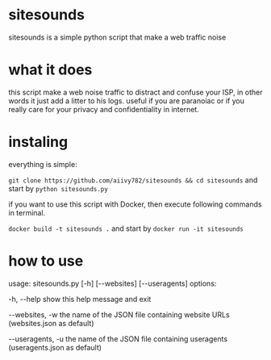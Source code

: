 # sitesounds
sitesounds is a simple python script that make a web traffic noise

# what it does

this script make a web noise traffic to distract and confuse your ISP, in other words it just add a litter to his logs. useful if you are paranoiac or if you really care for your privacy and confidentiality in internet. 

# instaling

everything is simple:

`git clone https://github.com/aiivy782/sitesounds && cd sitesounds` and start by `python sitesounds.py`

if you want to use this script with Docker, then execute following commands in terminal.

`docker build -t sitesounds .` and start by `docker run -it sitesounds`

# how to use
usage: sitesounds.py [-h] [--websites] [--useragents]
options:

-h, --help            show this help message and exit
  
--websites, -w        the name of the JSON file containing website URLs (websites.json as default)
                        
--useragents, -u      the name of the JSON file containing useragents (useragents.json as default)
